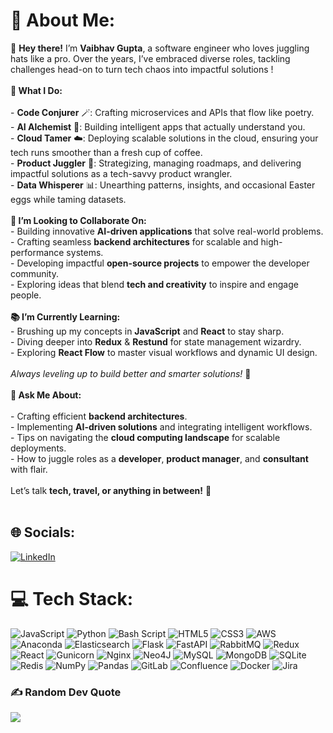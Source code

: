 # 💫 About Me:
👋 **Hey there!**  I’m **Vaibhav Gupta**, a software engineer who loves juggling hats like a pro. Over the years, I’ve embraced diverse roles, tackling challenges head-on to turn tech chaos into impactful solutions !
<br>
<br> **🚀 What I Do:**   
<br> - **Code Conjurer** 🪄: Crafting microservices and APIs that flow like poetry.
<br> - **AI Alchemist** 🤖: Building intelligent apps that actually understand you.
<br> - **Cloud Tamer** ☁️: Deploying scalable solutions in the cloud, ensuring your tech runs smoother than a fresh cup of coffee.
<br> - **Product Juggler** 🎩: Strategizing, managing roadmaps, and delivering impactful solutions as a tech-savvy product wrangler.
<br> - **Data Whisperer** 📊: Unearthing patterns, insights, and occasional Easter eggs while taming datasets.
<br><br> **🤝 I’m Looking to Collaborate On:**
<br> - Building innovative **AI-driven applications** that solve real-world problems.
<br> - Crafting seamless **backend architectures** for scalable and high-performance systems.
<br> - Developing impactful **open-source projects** to empower the developer community.
<br> - Exploring ideas that blend **tech and creativity** to inspire and engage people.
<br><br> 
**📚 I’m Currently Learning:**
<br> - Brushing up my concepts in **JavaScript** and **React** to stay sharp.
<br> - Diving deeper into **Redux** & **Restund** for state management wizardry.
<br> - Exploring **React Flow** to master visual workflows and dynamic UI design.
<br><br> _Always leveling up to build better and smarter solutions!_ 🚀
<br><br> 
**💬 Ask Me About:**  
<br> - Crafting efficient **backend architectures**.
<br> - Implementing **AI-driven solutions** and integrating intelligent workflows.
<br> - Tips on navigating the **cloud computing landscape** for scalable deployments.
<br> - How to juggle roles as a **developer**, **product manager**, and **consultant** with flair.
<br><br> Let’s talk **tech, travel, or anything in between!** 🚀
<br><br> 
## 🌐 Socials:
[![LinkedIn](https://img.shields.io/badge/LinkedIn-%230077B5.svg?logo=linkedin&logoColor=white)](https://linkedin.com/in/vaibhav-gupta-sde) 

# 💻 Tech Stack:
![JavaScript](https://img.shields.io/badge/javascript-%23323330.svg?style=flat&logo=javascript&logoColor=%23F7DF1E) ![Python](https://img.shields.io/badge/python-3670A0?style=flat&logo=python&logoColor=ffdd54) ![Bash Script](https://img.shields.io/badge/bash_script-%23121011.svg?style=flat&logo=gnu-bash&logoColor=white) ![HTML5](https://img.shields.io/badge/html5-%23E34F26.svg?style=flat&logo=html5&logoColor=white) ![CSS3](https://img.shields.io/badge/css3-%231572B6.svg?style=flat&logo=css3&logoColor=white) ![AWS](https://img.shields.io/badge/AWS-%23FF9900.svg?style=flat&logo=amazon-aws&logoColor=white) ![Anaconda](https://img.shields.io/badge/Anaconda-%2344A833.svg?style=flat&logo=anaconda&logoColor=white) ![Elasticsearch](https://img.shields.io/badge/elasticsearch-%230377CC.svg?style=flat&logo=elasticsearch&logoColor=white) ![Flask](https://img.shields.io/badge/flask-%23000.svg?style=flat&logo=flask&logoColor=white) ![FastAPI](https://img.shields.io/badge/FastAPI-005571?style=flat&logo=fastapi) ![RabbitMQ](https://img.shields.io/badge/rabbitmq-FF6600?style=flat&logo=rabbitmq&logoColor=white) ![Redux](https://img.shields.io/badge/redux-%23593d88.svg?style=flat&logo=redux&logoColor=white) ![React](https://img.shields.io/badge/react-%2320232a.svg?style=flat&logo=react&logoColor=%2361DAFB) ![Gunicorn](https://img.shields.io/badge/gunicorn-%298729.svg?style=flat&logo=gunicorn&logoColor=white) ![Nginx](https://img.shields.io/badge/nginx-%23009639.svg?style=flat&logo=nginx&logoColor=white) ![Neo4J](https://img.shields.io/badge/Neo4j-008CC1?style=flat&logo=neo4j&logoColor=white) ![MySQL](https://img.shields.io/badge/mysql-4479A1.svg?style=flat&logo=mysql&logoColor=white) ![MongoDB](https://img.shields.io/badge/MongoDB-%234ea94b.svg?style=flat&logo=mongodb&logoColor=white) ![SQLite](https://img.shields.io/badge/sqlite-%2307405e.svg?style=flat&logo=sqlite&logoColor=white) ![Redis](https://img.shields.io/badge/redis-%23DD0031.svg?style=flat&logo=redis&logoColor=white) ![NumPy](https://img.shields.io/badge/numpy-%23013243.svg?style=flat&logo=numpy&logoColor=white) ![Pandas](https://img.shields.io/badge/pandas-%23150458.svg?style=flat&logo=pandas&logoColor=white) ![GitLab](https://img.shields.io/badge/gitlab-%23181717.svg?style=flat&logo=gitlab&logoColor=white) ![Confluence](https://img.shields.io/badge/confluence-%23172BF4.svg?style=flat&logo=confluence&logoColor=white) ![Docker](https://img.shields.io/badge/docker-%230db7ed.svg?style=flat&logo=docker&logoColor=white) ![Jira](https://img.shields.io/badge/jira-%230A0FFF.svg?style=flat&logo=jira&logoColor=white)
<!-- # 📊 GitHub Stats:
![](https://github-readme-stats.vercel.app/api?username=w-v3&theme=dark&hide_border=false&include_all_commits=false&count_private=false)<br/>
![](https://github-readme-streak-stats.herokuapp.com/?user=w-v3&theme=dark&hide_border=false)<br/>
![](https://github-readme-stats.vercel.app/api/top-langs/?username=w-v3&theme=dark&hide_border=false&include_all_commits=false&count_private=false&layout=compact)
-->
### ✍️ Random Dev Quote
![](https://quotes-github-readme.vercel.app/api?type=horizontal&theme=radical)

<!-- Proudly created with GPRM ( https://gprm.itsvg.in ) -->
